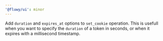 ```yaml
---
'@fluwy/ui': minor
---
```


Add `duration` and `expires_at` options to `set_cookie` operation. This is usefull when you want to specify the `duration` of a token in seconds, or when it expires with a millisecond timestamp.
